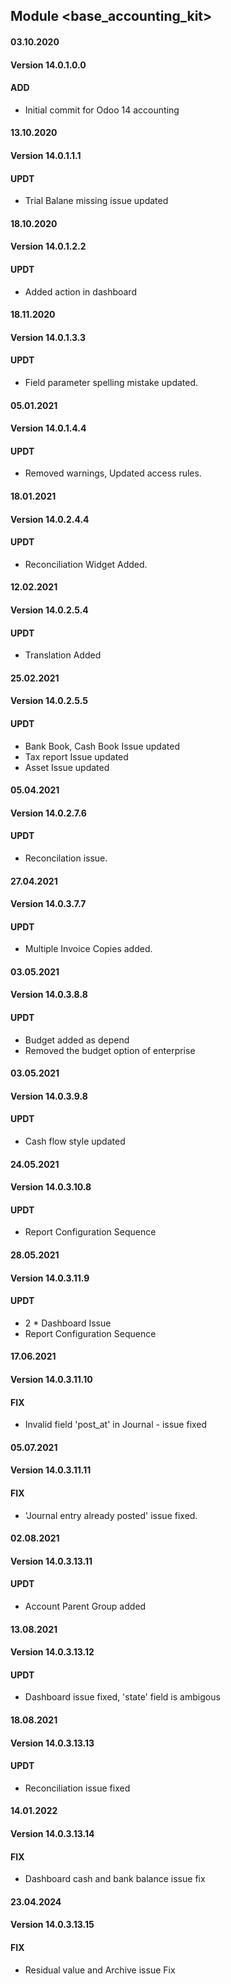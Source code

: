 ## Module <base_accounting_kit>

#### 03.10.2020
#### Version 14.0.1.0.0
#### ADD
- Initial commit for Odoo 14 accounting

#### 13.10.2020
#### Version 14.0.1.1.1
#### UPDT
- Trial Balane missing issue updated

#### 18.10.2020
#### Version 14.0.1.2.2
#### UPDT
- Added action in dashboard

#### 18.11.2020
#### Version 14.0.1.3.3
#### UPDT
- Field parameter spelling mistake updated.

#### 05.01.2021
#### Version 14.0.1.4.4
#### UPDT
- Removed warnings, Updated access rules.

#### 18.01.2021
#### Version 14.0.2.4.4
#### UPDT
- Reconciliation Widget Added.

#### 12.02.2021
#### Version 14.0.2.5.4
#### UPDT
- Translation Added

#### 25.02.2021
#### Version 14.0.2.5.5
#### UPDT
- Bank Book, Cash Book Issue updated
- Tax report Issue updated
- Asset Issue updated


#### 05.04.2021
#### Version 14.0.2.7.6
#### UPDT
- Reconcilation issue.

#### 27.04.2021
#### Version 14.0.3.7.7
#### UPDT
- Multiple Invoice Copies added.

#### 03.05.2021
#### Version 14.0.3.8.8
#### UPDT
- Budget added as depend
- Removed the budget option of enterprise


#### 03.05.2021
#### Version 14.0.3.9.8
#### UPDT
- Cash flow style updated

#### 24.05.2021
#### Version 14.0.3.10.8
#### UPDT
- Report Configuration Sequence

#### 28.05.2021
#### Version 14.0.3.11.9
#### UPDT
- 2 * Dashboard Issue
- Report Configuration Sequence

#### 17.06.2021
#### Version 14.0.3.11.10
#### FIX
- Invalid field 'post_at' in Journal - issue fixed

#### 05.07.2021
#### Version 14.0.3.11.11
#### FIX
- 'Journal entry already posted' issue fixed.

#### 02.08.2021
#### Version 14.0.3.13.11
#### UPDT
- Account Parent Group added

#### 13.08.2021
#### Version 14.0.3.13.12
#### UPDT
- Dashboard issue fixed, 'state' field is ambigous

#### 18.08.2021
#### Version 14.0.3.13.13
#### UPDT
- Reconciliation issue fixed

#### 14.01.2022
#### Version 14.0.3.13.14
#### FIX
- Dashboard cash and bank balance issue fix

#### 23.04.2024
#### Version 14.0.3.13.15
#### FIX
- Residual value and Archive issue Fix